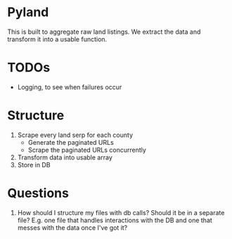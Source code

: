 # Pyland

This is built to aggregate raw land listings.  We extract the data and transform it into a usable function.

# TODOs

- Logging, to see when failures occur

# Structure

1) Scrape every land serp for each county
    - Generate the paginated URLs
    - Scrape the paginated URLs concurrently
2) Transform data into usable array
3) Store in DB

# Questions
1) How should I structure my files with db calls?  Should it be in a separate file?  E.g. one file that handles interactions with the DB and one that messes with the data once I've got it?
